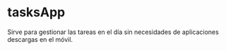 # tasksApp
Sirve para gestionar las tareas en el día sin necesidades de aplicaciones descargas en el móvil.
